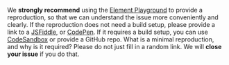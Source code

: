 We **strongly recommend** using the [Element Playground](https://play.element-plus.org/) to provide a reproduction,
so that we can understand the issue more conveniently and clearly.
If the reproduction does not need a build setup, please provide a link to a [JSFiddle](https://jsfiddle.net/iamkun/ods20k7t/4), or [CodePen](https://codepen.io/iamkun/pen/YzWMaVr).
If it requires a build setup, you can use [CodeSandbox](https://codesandbox.io/s/element-plus-spa-ms973?file=/src/App.vue) or provide a GitHub repo.
What is a minimal reproduction, and why is it required? Please do not just fill in a random link. We will **close your issue** if you do that.
